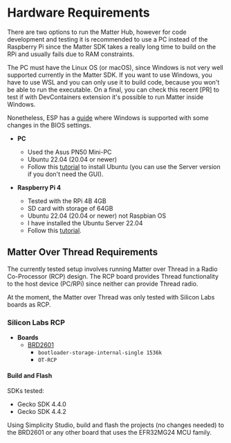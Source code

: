 # Hardware Requirements

There are two options to run the Matter Hub, however for code development and
testing it is recommended to use a PC instead of the Raspberry Pi since the
Matter SDK takes a really long time to build on the RPi and usually fails due to
RAM constraints.

The PC must have the Linux OS (or macOS), since Windows is not very well
supported currently in the Matter SDK. If you want to use Windows, you have to
use WSL and you can only use it to build code, because you won't be able to run
the executable. On a final, you can check this recent [PR] to test if with
DevContainers extension it's possible to run Matter inside Windows.

Nonetheless, ESP has a
[guide](https://docs.espressif.com/projects/esp-matter/en/latest/esp32/developing.html)
where Windows is supported with some changes in the BIOS settings.

-   **PC**

    -   Used the Asus PN50 Mini-PC
    -   Ubuntu 22.04 (20.04 or newer)
    -   Follow this [tutorial](https://ubuntu.com/core/docs/install-nuc) to
        install Ubuntu (you can use the Server version if you don't need the
        GUI).

-   **Raspberry Pi 4**
    -   Tested with the RPi 4B 4GB
    -   SD card with storage of 64GB
    -   Ubuntu 22.04 (20.04 or newer) not Raspbian OS
    -   I have installed the Ubuntu Server 22.04
    -   Follow this
        [tutorial](https://ubuntu.com/tutorials/how-to-install-ubuntu-on-your-raspberry-pi#1-overview).

## Matter Over Thread Requirements

The currently tested setup involves running Matter over Thread in a Radio
Co-Processor (RCP) design. The RCP board provides Thread functionality to the
host device (PC/RPi) since neither can provide Thread radio.

At the moment, the Matter over Thread was only tested with Silicon Labs boards
as RCP.

### Silicon Labs RCP

-   **Boards**
    -   [BRD2601](https://www.silabs.com/development-tools/wireless/efr32xg24-dev-kit?tab=overview)
        -   `bootloader-storage-internal-single 1536k`
        -   `OT-RCP`

#### Build and Flash

SDKs tested:

-   Gecko SDK 4.4.0
-   Gecko SDK 4.4.2

Using Simplicity Studio, build and flash the projects (no changes needed) to the
BRD2601 or any other board that uses the EFR32MG24 MCU family.
